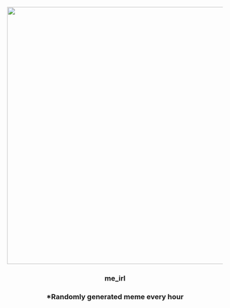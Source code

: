 <p align="center">
        <img src="https://i.redd.it/ml38t9tt2bk91.jpg" width="600" height="600">
        </p>
        <h3 align="center">me_irl</h3>
        <h3 align="center">*Randomly generated meme every hour</h3>
    